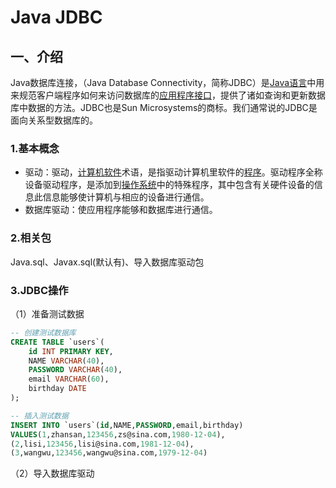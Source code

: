 # Java JDBC

## 一、介绍

Java数据库连接，（Java Database Connectivity，简称JDBC）是[Java语言](https://baike.baidu.com/item/Java语言)中用来规范客户端程序如何来访问数据库的[应用程序接口](https://baike.baidu.com/item/应用程序接口/10418844)，提供了诸如查询和更新数据库中数据的方法。JDBC也是Sun Microsystems的商标。我们通常说的JDBC是面向关系型数据库的。

### 1.基本概念

- 驱动：驱动，[计算机软件](https://baike.baidu.com/item/计算机软件/223688)术语，是指驱动计算机里软件的[程序](https://baike.baidu.com/item/程序/71525)。驱动程序全称设备驱动程序，是添加到[操作系统](https://baike.baidu.com/item/操作系统/192)中的特殊程序，其中包含有关硬件设备的信息此信息能够使计算机与相应的设备进行通信。
- 数据库驱动：使应用程序能够和数据库进行通信。

### 2.相关包

Java.sql、Javax.sql(默认有)、导入数据库驱动包

### 3.JDBC操作

（1）准备测试数据

```sql
-- 创建测试数据库
CREATE TABLE `users`(
	id INT PRIMARY KEY,
	NAME VARCHAR(40),
	PASSWORD VARCHAR(40),
	email VARCHAR(60),
	birthday DATE
);

-- 插入测试数据
INSERT INTO `users`(id,NAME,PASSWORD,email,birthday)
VALUES(1,zhansan,123456,zs@sina.com,1980-12-04),
(2,lisi,123456,lisi@sina.com,1981-12-04),
(3,wangwu,123456,wangwu@sina.com,1979-12-04)
```

（2）导入数据库驱动


